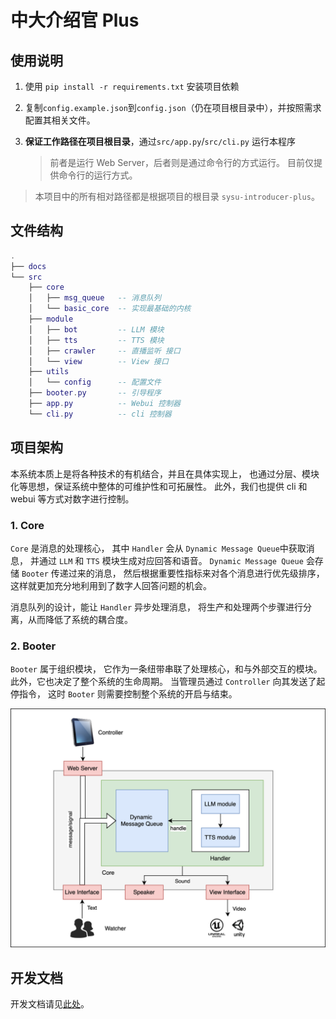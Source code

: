 # 中大介绍官 Plus

## 使用说明

1. 使用 `pip install -r requirements.txt` 安装项目依赖
2. 复制`config.example.json`到`config.json`（仍在项目根目录中），并按照需求配置其相关文件。
3. **保证工作路径在项目根目录**，通过`src/app.py`/`src/cli.py` 运行本程序

    > 前者是运行 Web Server，后者则是通过命令行的方式运行。
    > 目前仅提供命令行的运行方式。

> 本项目中的所有相对路径都是根据项目的根目录 `sysu-introducer-plus`。

## 文件结构

```lua
.
├── docs
└── src
    ├── core
    │   ├── msg_queue   -- 消息队列
    │   └── basic_core  -- 实现最基础的内核
    ├── module
    │   ├── bot         -- LLM 模块
    │   ├── tts         -- TTS 模块
    │   ├── crawler     -- 直播监听 接口
    │   └── view        -- View 接口
    ├── utils
    │   └── config      -- 配置文件
    ├── booter.py       -- 引导程序
    ├── app.py          -- Webui 控制器
    └── cli.py          -- cli 控制器
```

## 项目架构

本系统本质上是将各种技术的有机结合，并且在具体实现上，
也通过分层、模块化等思想，保证系统中整体的可维护性和可拓展性。
此外，我们也提供 cli 和 webui 等方式对数字进行控制。

### 1. Core

`Core` 是消息的处理核心，
其中 `Handler` 会从 `Dynamic Message Queue`中获取消息，
并通过 `LLM` 和 `TTS` 模块生成对应回答和语音。
`Dynamic Message Queue` 会存储 `Booter` 传递过来的消息，
然后根据重要性指标来对各个消息进行优先级排序，
这样就更加充分地利用到了数字人回答问题的机会。

消息队列的设计，能让 `Handler` 异步处理消息，
将生产和处理两个步骤进行分离，从而降低了系统的耦合度。

### 2. Booter

`Booter` 属于组织模块，
它作为一条纽带串联了处理核心，和与外部交互的模块。
此外，它也决定了整个系统的生命周期。
当管理员通过 `Controller` 向其发送了起停指令，
这时 `Booter` 则需要控制整个系统的开启与结束。

![basic_structure](./docs/img/basic_structure.svg)

## 开发文档

开发文档请见[此处](https://fucloud.gitbook.io/sysu-introducer)。
